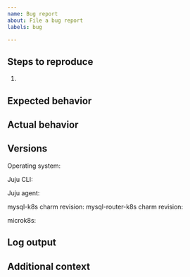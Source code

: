 ```yaml
---
name: Bug report
about: File a bug report
labels: bug

---
```


<!-- Thank you for submitting a bug report! All fields are required unless marked optional. -->

## Steps to reproduce
1. 

## Expected behavior


## Actual behavior
<!-- If applicable, add screenshots -->


## Versions

<!-- Run "lsb_release -sd" -->
Operating system: 

<!-- Run "juju version" -->
Juju CLI: 

<!-- Model version from "juju status" -->
Juju agent: 

<!-- App revision from "juju status" or (advanced) commit hash -->
mysql-k8s charm revision: 
mysql-router-k8s charm revision: 

<!-- Run "microk8s version" -->
microk8s: 

## Log output
<!-- Run "juju debug-log --replay > juju-debug-log.txt" and upload "juju-debug-log.txt" file here -->


<!-- (Optional) Copy the logs that are relevant to the bug & paste inside triple backticks below -->


## Additional context
<!-- (Optional) Add any additional information here -->
